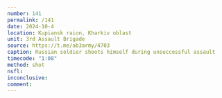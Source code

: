 ```yaml
---
number: 141
permalink: /141
date: 2024-10-4
location: Kupiansk raion, Kharkiv oblast
unit: 3rd Assault Brigade
source: https://t.me/ab3army/4703
caption: Russian soldier shoots himself during unsuccessful assault
timecode: "1:08"
method: shot
nsfl: 
inconclusive: 
comment: 
---
```

<script async src="https://telegram.org/js/telegram-widget.js?22" data-telegram-post="ab3army/4703" data-width="100%" data-userpic="false"></script>